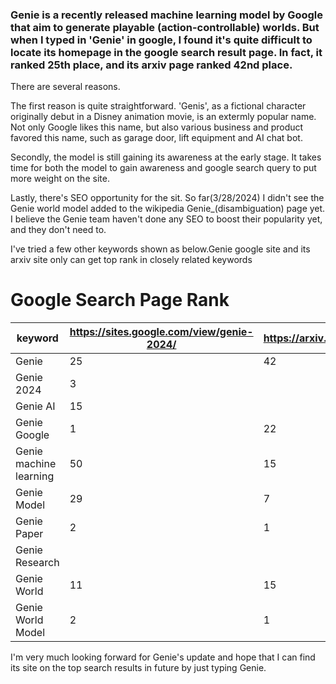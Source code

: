 ### Genie is a recently released machine learning model by Google that aim to generate playable (action-controllable) worlds. But when I typed in 'Genie' in google, I found it's quite difficult to locate its homepage in the google search result page. In fact, it ranked 25th place, and its arxiv page ranked 42nd place. 

There are several reasons.

  The first reason is quite straightforward. 'Genis', as a fictional character originally debut in a Disney animation movie, is an extermly popular name. Not only Google likes this name, but also various business and product favored this name, such as garage door, lift equipment and AI chat bot. 
  
  Secondly, the model is still gaining its awareness at the early stage. It takes time for both the model to gain awareness and google search query to put more weight on the site.
  
  Lastly, there's SEO opportunity for the sit. So far(3/28/2024) I didn't see the Genie world model added to the wikipedia Genie_(disambiguation) page yet. I believe the Genie team haven't done any SEO to boost their popularity yet, and they don't need to.

I've tried a few other keywords shown as below.Genie google site and its arxiv site only can get top rank in closely related keywords

# Google Search Page Rank
| keyword                | https://sites.google.com/view/genie-2024/ | https://arxiv.org/abs/2402.15391 | https://arxiv.org/html/2402.15391v1 | top rank |
|------------------------|-------------------------------------------|----------------------------------|-------------------------------------|----------|
| Genie                  | 25                                        | 42                               |                                     | 25       |
| Genie 2024             | 3                                         |                                  |                                     | 3        |
| Genie AI               | 15                                        |                                  |                                     | 15       |
| Genie Google           | 1                                         | 22                               | 12                                  | 1        |
| Genie machine learning | 50                                        | 15                               | 9                                   | 9        |
| Genie Model            | 29                                        | 7                                |                                     | 7        |
| Genie Paper            | 2                                         | 1                                | 3                                   | 1        |
| Genie Research         |                                           |                                  | 15                                  | 15       |
| Genie World            | 11                                        | 15                               | 35                                  | 11       |
| Genie World Model      | 2                                         | 1                                | 15                                  | 1        |


I'm very much looking forward for Genie's update and hope that I can find its site on the top search results in future by just typing Genie.
